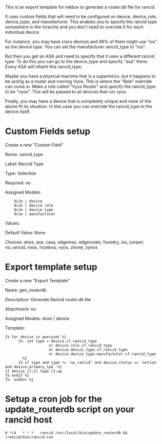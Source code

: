 This is an export template for netbox to generate a router.db file for rancid.

It uses custom fields that will need to be configured on deivce, device_role,
device_type, and manufacturer.  This enables you to specify the rancid type
somewhere in the hirarchy and you don't need to override it for each
individual device.

For instance, you may have cisco devices and 99% of them might use "ios" as
the device type.  You can set the manufacturer rancid_type to "ios".

But then you get an ASA and need to specify that it uses a different rancid
type.  To do this you can go to the device_type and specify "asa" there.
Every ASA will inherit this rancid_type.

Maybe you have a physical machine that is a supermicro, but it happens to be
acting as a router and running Vyos.   This is where the "Role" override can
come in.  Make a role called "Vyos Router" and specify the rancid_type to be
"vyos".  This will be passed to all devices that run vyos.

Finally, you may have a device that is completely unique and none of the above
fit its situation.  In this case you can override the rancid_type in the
device itself.

# Custom Fields setup

Create a new "Custom Field"

Name: rancid_type

Label: Rancid Type

Type: Selection

Required: no

Assigned Models:
```
    dcim | device
    dcim | device role
    dcim | device type
    dcim | manufacturer
```

Values:

Default Value: None

Choices: airos, asa, casa, edgemax, edgerouter, foundry, ios, juniper, no_rancid, nxos, routeros, vyos, zhone, zynos

# Export template setup

Create a new "Export Template"

Name: gen_routerdb

Description: Generate Rancid router.db file

Attachment: no

Assigned Models: dcim | device

Template:
```
{% for device in queryset %}
      {%- set type = device.cf.rancid_type
                    or device.role.cf.rancid_type
                    or device.device_type.cf.rancid_type
                    or device.device_type.manufacturer.cf.rancid_type
       -%}
      {% if type and type != 'no_rancid' and device.status == 'active' and device.primary_ip4 -%}
{{ device }};{{ type }};up
{% endif %}
{%- endfor %}
```

# Setup a cron job for the update_routerdb script on your rancid host

```
0 */4   * * *   rancid /usr/local/bin/update_routerdb && /rancid/bin/rancid-run
```



